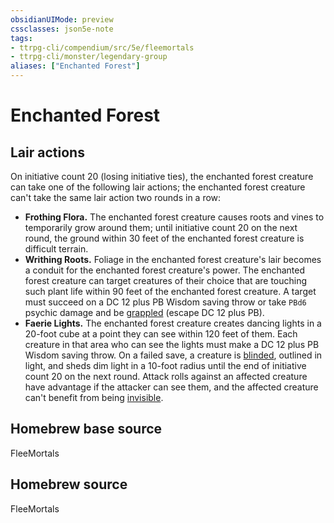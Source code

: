 ```yaml
---
obsidianUIMode: preview
cssclasses: json5e-note
tags:
- ttrpg-cli/compendium/src/5e/fleemortals
- ttrpg-cli/monster/legendary-group
aliases: ["Enchanted Forest"]
---
```

# Enchanted Forest

## Lair actions


On initiative count 20 (losing initiative ties), the enchanted forest creature can take one of the following lair actions; the enchanted forest creature can't take the same lair action two rounds in a row:

- **Frothing Flora.** The enchanted forest creature causes roots and vines to temporarily grow around them; until initiative count 20 on the next round, the ground within 30 feet of the enchanted forest creature is difficult terrain.  
- **Writhing Roots.** Foliage in the enchanted forest creature's lair becomes a conduit for the enchanted forest creature's power. The enchanted forest creature can target creatures of their choice that are touching such plant life within 90 feet of the enchanted forest creature. A target must succeed on a DC 12 plus PB Wisdom saving throw or take `PBd6` psychic damage and be [grappled](Misc%20Files/CLI/rules/conditions.md#Grappled) (escape DC 12 plus PB).  
- **Faerie Lights.** The enchanted forest creature creates dancing lights in a 20-foot cube at a point they can see within 120 feet of them. Each creature in that area who can see the lights must make a DC 12 plus PB Wisdom saving throw. On a failed save, a creature is [blinded](Misc%20Files/CLI/rules/conditions.md#Blinded), outlined in light, and sheds dim light in a 10-foot radius until the end of initiative count 20 on the next round. Attack rolls against an affected creature have advantage if the attacker can see them, and the affected creature can't benefit from being [invisible](Misc%20Files/CLI/rules/conditions.md#Invisible).  

## Homebrew base source


FleeMortals

## Homebrew source


FleeMortals
